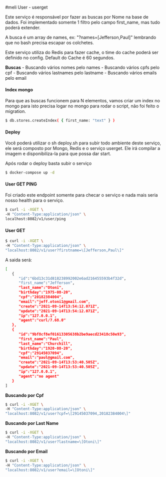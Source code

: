 #meli User - userget

Este serviço é responsável por fazer as buscas por Nome na base de dados.
Foi implementado somente 1 filtro pelo campo first_name, mas tudo poderá extender.

A busca é um array de names, ex: "?names=[Jefferson,Paul]" lembrando que no bash precisa escapar os colchetes.

Este serviço utiliza do Redis para fazer cache, o time do cache poderá ser definido no config. Default do Cache é 60 segundos.

**Buscas**
	- Buscando vários nomes pelo names
	- Buscando vários cpfs pelo cpf
	- Buscando vários lastnames pelo lastname
	- Buscando vários emails pelo email

#### Index mongo

Para que as buscas funcionem para N elementos, vamos criar um index no mongo para isto precisa logar no mongo para rodar o script, não foi feito o migration.

```bash
$ db.stores.createIndex( { first_name: "text" } )
```
#### Deploy

Você poderá utilizar o sh deploy.sh para subir todo ambiente deste serviço, ele será composto por Mongo, Redis e o serviço userget.
Ele irá compilar a imagem e disponibiliza-la para que possa dar start.

Após rodar o deploy basta subir o serviço
```bash
$ docker-compose up -d
```

#### User GET PING

Foi criado este endpoint somente para checar o serviço e nada mais seria nosso health para o serviço.

```bash
$ curl -i -XGET \
-H "Content-Type:application/json" \
localhost:8082/v1/user/ping 

```

#### User GET

```bash
$ curl -i -XGET \
-H "Content-Type:application/json" \
"localhost:8082/v1/user?firstname=\[Jefferson,Paul\]"

```

A saida será:
```bash
[
   {
      "id":"6bd13c31d818238992002e6ad216455593b4f32d",
      "first_name":"Jefferson",
      "last_name":"Otoni",
      "birthday":"1975-08-20",
      "cpf":"20182384004",
      "email":"jeff.otoni1@gmail.com",
      "create":"2021-09-14T13:54:12.071Z",
      "update":"2021-09-14T13:54:12.071Z",
      "ip":"127.0.0.1",
      "agent":"curl/7.68.0"
   },
   {
      "id":"9bf8cf8ef01613305638b2be9aecd23418c50e93",
      "first_name":"Paul",
      "last_name":"Churchill",
      "birthday":"1920-08-20",
      "cpf":"29145037094",
      "email":"paul@gmail.com",
      "create":"2021-09-14T13:53:40.505Z",
      "update":"2021-09-14T13:53:40.505Z",
      "ip":"127.0.0.1",
      "agent":"no agent"
   }
]
```

**Buscando por Cpf**
```bash
$ curl -i -XGET \
-H "Content-Type:application/json" \
"localhost:8082/v1/user?cpf=\[29145037094,20182384004\]"
```


**Buscando por Last Name**
```bash
$ curl -i -XGET \
-H "Content-Type:application/json" \
"localhost:8082/v1/user?lastname=\[Otoni\]"
```

**Buscando por Email**
```bash
$ curl -i -XGET \
-H "Content-Type:application/json" \
"localhost:8082/v1/user?email=\[Otoni\]"
```